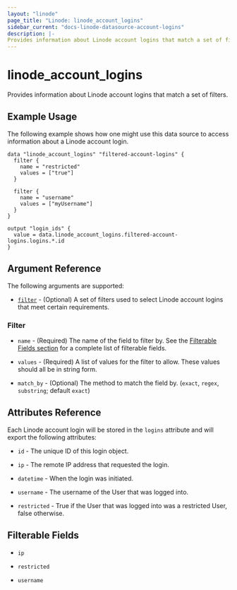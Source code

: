 ```yaml
---
layout: "linode"
page_title: "Linode: linode_account_logins"
sidebar_current: "docs-linode-datasource-account-logins"
description: |-
Provides information about Linode account logins that match a set of filters.
---
```


# linode\_account\_logins

Provides information about Linode account logins that match a set of filters.

## Example Usage

The following example shows how one might use this data source to access information about a Linode account login.

```hcl
data "linode_account_logins" "filtered-account-logins" {
  filter {
    name = "restricted"
    values = ["true"]
  }

  filter {
    name = "username"
    values = ["myUsername"]
  }
}

output "login_ids" {
  value = data.linode_account_logins.filtered-account-logins.logins.*.id
}
```

## Argument Reference

The following arguments are supported:

* [`filter`](#filter) - (Optional) A set of filters used to select Linode account logins that meet certain requirements.

### Filter

* `name` - (Required) The name of the field to filter by. See the [Filterable Fields section](#filterable-fields) for a complete list of filterable fields.

* `values` - (Required) A list of values for the filter to allow. These values should all be in string form.

* `match_by` - (Optional) The method to match the field by. (`exact`, `regex`, `substring`; default `exact`)

## Attributes Reference

Each Linode account login will be stored in the `logins` attribute and will export the following attributes:

* `id` - The unique ID of this login object.

* `ip` - The remote IP address that requested the login.

* `datetime` - When the login was initiated.

* `username` - The username of the User that was logged into.

* `restricted` -  True if the User that was logged into was a restricted User, false otherwise.

## Filterable Fields

* `ip`

* `restricted`

* `username`